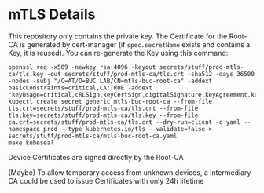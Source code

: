 # mTLS Details

This repository only contains the private key. The Certificate for the Root-CA is generated by cert-manager (if `spec.secretName` exists and contains a Key, it is reused). You can re-generate the Key using this command:

```shell
openssl req -x509 -newkey rsa:4096 -keyout secrets/stuff/prod-mtls-ca/tls.key -out secrets/stuff/prod-mtls-ca/tls.crt -sha512 -days 36500 -nodes -subj "/C=AT/O=BUC LAB/CN=mtls-buc-root-ca" -addext basicConstraints=critical,CA:TRUE -addext "keyUsage=critical,cRLSign,keyCertSign,digitalSignature,keyAgreement,keyEncipherment"
kubectl create secret generic mtls-buc-root-ca --from-file tls.crt=secrets/stuff/prod-mtls-ca/tls.crt --from-file tls.key=secrets/stuff/prod-mtls-ca/tls.key --from-file ca.crt=secrets/stuff/prod-mtls-ca/tls.crt --dry-run=client -o yaml --namespace prod --type kubernetes.io/tls --validate=false > secrets/stuff/prod-mtls-ca/mtls-buc-root-ca.yaml
make kubeseal

```

Device Certificates are signed directly by the Root-CA

(Maybe) To allow temporary access from unknown devices, a intermediary CA could be used to issue Certificates with only 24h lifetime
